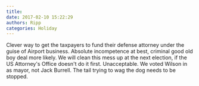 ```yaml
---
title: 
date: 2017-02-10 15:22:29
authors: Ripp
categories: Holiday
---
```


 Clever way to get the taxpayers to fund their defense attorney under the guise of Airport business.  Absolute incompetence at best, criminal good old boy deal more likely.  We will clean this mess up at the next election, if the US Attorney's Office doesn't do it first. Unacceptable. We voted Wilson in as mayor, not Jack Burrell. The tail trying to wag the dog needs to be stopped.